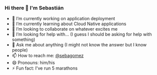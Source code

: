 ### Hi there 👋 I'm Sebastián

- 🔭 I’m currently working on application deployment
- 🌱 I’m currently learning about Cloud Native applications
- 👯 I’m looking to collaborate on whatever excites me 
- 🤔 I’m looking for help with... (I guess I should be asking for help with something) 
- 💬 Ask me about anything (I might not know the answer but I know people)
- 📫 How to reach me: [@sebagomez](http://twitter.com/sebagomez)
- 😄 Pronouns: him/his
- ⚡ Fun fact: I've run 5 marathons
